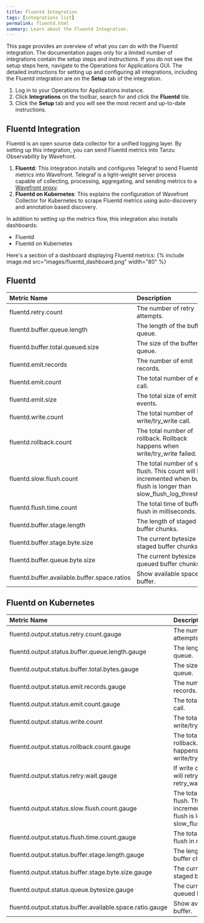 ```yaml
---
title: Fluentd Integration
tags: [integrations list]
permalink: fluentd.html
summary: Learn about the Fluentd Integration.
---
```


This page provides an overview of what you can do with the Fluentd integration. The documentation pages only for a limited number of integrations contain the setup steps and instructions. If you do not see the setup steps here, navigate to the Operations for Applications GUI. The detailed instructions for setting up and configuring all integrations, including the Fluentd integration are on the **Setup** tab of the integration.

1. Log in to your Operations for Applications instance. 
2. Click **Integrations** on the toolbar, search for and click the **Fluentd** tile. 
3. Click the **Setup** tab and you will see the most recent and up-to-date instructions.

## Fluentd Integration

Fluentd is an open source data collector for a unified logging layer. By setting up this integration, you can send Fluentd metrics into Tanzu Observability by Wavefront.

1. **Fluentd**: This integration installs and configures Telegraf to send Fluentd metrics into Wavefront. Telegraf is a light-weight server process capable of collecting, processing, aggregating, and sending metrics to a [Wavefront proxy](https://docs.wavefront.com/proxies.html).
2. **Fluentd on Kubernetes**: This explains the configuration of Wavefront Collector for Kubernetes to scrape Fluentd metrics using auto-discovery and annotation based discovery.

In addition to setting up the metrics flow, this integration also installs dashboards:
* Fluentd
* Fluentd on Kubernetes

Here's a section of a dashboard displaying Fluentd metrics:
{% include image.md src="images/fluentd_dashboard.png" width="80" %}







## Fluentd
  

|Metric Name|Description|
| :--- | :--- |
|fluentd.retry.count |The number of retry attempts.|
|fluentd.buffer.queue.length|The length of the buffer queue.|
|fluentd.buffer.total.queued.size|The size of the buffer queue.|
|fluentd.emit.records|The number of emit records.|
|fluentd.emit.count|The total number of emit call.|
|fluentd.emit.size|The total size of emit events.|
|fluentd.write.count|The total number of write/try_write call.|
|fluentd.rollback.count|The total number of rollback. Rollback happens when write/try_write failed.|
|fluentd.slow.flush.count|The total number of slow flush. This count will be incremented when buffer flush is longer than slow_flush_log_threshold.|
|fluentd.flush.time.count|The total time of buffer flush in milliseconds.|
|fluentd.buffer.stage.length|The length of staged buffer chunks.|
|fluentd.buffer.stage.byte.size|The current bytesize of staged buffer chunks.|
|fluentd.buffer.queue.byte.size|The current bytesize of queued buffer chunks.|
|fluentd.buffer.available.buffer.space.ratios|Show available space for buffer.|

## Fluentd on Kubernetes
  

|Metric Name|Description|
| :--- | :--- |
|fluentd.output.status.retry.count.gauge|The number of retry attempts.|
|fluentd.output.status.buffer.queue.length.gauge|The length of the buffer queue.|
|fluentd.output.status.buffer.total.bytes.gauge|The size of the buffer queue.|
|fluentd.output.status.emit.records.gauge|The number of emit records.|
|fluentd.output.status.emit.count.gauge|The total number of emit call.|
|fluentd.output.status.write.count|The total number of write/try_write call.|
|fluentd.output.status.rollback.count.gauge|The total number of rollback. Rollback happens when write/try_write failed.|
|fluentd.output.status.retry.wait.gauge|If write out fails, Fluentd will retry after waiting for retry_wait seconds|
|fluentd.output.status.slow.flush.count.gauge|The total number of slow flush. This count will be incremented when buffer flush is longer than slow_flush_log_threshold.|
|fluentd.output.status.flush.time.count.gauge|The total time of buffer flush in milliseconds.|
|fluentd.output.status.buffer.stage.length.gauge|The length of staged buffer chunks.|
|fluentd.output.status.buffer.stage.byte.size.gauge|The current bytesize of staged buffer chunks.|
|fluentd.output.status.queue.bytesize.gauge|The current bytesize of queued buffer chunks.|
|fluentd.output.status.buffer.available.space.ratio.gauge|Show available space for buffer.|
